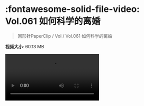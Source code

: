 # :fontawesome-solid-file-video: Vol.061 如何科学的离婚

> 回形针PaperClip / Vol / Vol.061 如何科学的离婚

**视频大小**: 60.13 MB

<div class="video"><video src="https://file.hsyhx.top/archive/回形针PaperClip/Vol/Vol.061 如何科学的离婚.mp4" controls preload>🤔 您的浏览器不支持 video 标签</video></div>